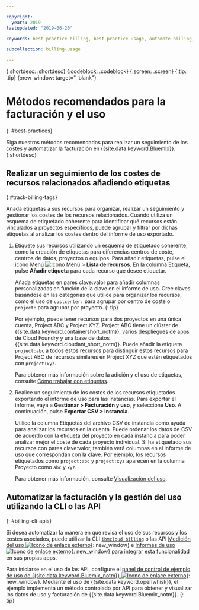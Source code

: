 ```yaml
---

copyright:
  years: 2019
lastupdated: "2019-06-20"

keywords: best practice billing, best practice usage, automate billing, track costs

subcollection: billing-usage

---
```


{:shortdesc: .shortdesc}
{:codeblock: .codeblock}
{:screen: .screen}
{:tip: .tip}
{:new_window: target="_blank"}


# Métodos recomendados para la facturación y el uso
{: #best-practices}

Siga nuestros métodos recomendados para realizar un seguimiento de los costes y automatizar la facturación en
{{site.data.keyword.Bluemix}}.
{:shortdesc}


## Realizar un seguimiento de los costes de recursos relacionados añadiendo etiquetas
{:#track-billing-tags}

Añada etiquetas a sus recursos para organizar, realizar un seguimiento y gestionar los costes de los recursos relacionados. Cuando utiliza un esquema de etiquetado coherente para identificar qué recursos están vinculados a proyectos específicos, puede agrupar y filtrar por dichas etiquetas al analizar los costes dentro del informe de uso exportado.

1. Etiquete sus recursos utilizando un esquema de etiquetado coherente, como la creación de etiquetas para diferencias centros de coste, centros de datos, proyectos o equipos. Para añadir etiquetas, pulse el icono Menú ![Icono Menú](../icons/icon_hamburger.svg) > **Lista de recursos**. En la columna Etiqueta, pulse **Añadir etiqueta** para cada recurso que desee etiquetar.

   Añada etiquetas en pares clave:valor para añadir columnas personalizadas en función de la clave en el informe de uso. Cree claves basándose en las categorías que utilice para organizar los recursos, como el uso de `costcenter:` para agrupar por centro de coste o
`project:` para agrupar por proyecto.
   {: tip}

   Por ejemplo, puede tener recursos para dos proyectos en una única cuenta, Project ABC y Project XYZ. Project ABC tiene un clúster de {{site.data.keyword.containershort_notm}}, varios despliegues de apps de Cloud Foundry y una base de datos
{{site.data.keyword.cloudant_short_notm}}. Puede añadir la etiqueta `project:abc` a todos estos recursos para distinguir estos recursos para Project ABC de recursos similares en Project XYZ que estén etiquetados con `project:xyz`.

   Para obtener más información sobre la adición y el uso de etiquetas, consulte [Cómo trabajar con etiquetas](/docs/resources?topic=resources-tag).

1. Realice un seguimiento de los costes de los recursos etiquetados exportando el informe de uso para las instancias. Para exportar el informe, vaya a **Gestionar > Facturación y uso**, y seleccione **Uso**. A continuación, pulse **Exportar CSV > Instancia**.

   Utilice la columna Etiquetas del archivo CSV de instancia como ayuda para analizar los recursos en la cuenta. Puede ordenar los datos de CSV de acuerdo con la etiqueta del proyecto en cada instancia para poder analizar mejor el coste de cada proyecto individual. Si ha etiquetado sus recursos con pares clave:valor, también verá columnas en el informe de uso que correspondan con la clave. Por ejemplo, los recursos etiquetados como `project:abc` y `project:xyz` aparecen en la columna Proyecto como `abc` y `xyz`.

   Para obtener más información, consulte
[Visualización del uso](/docs/billing-usage?topic=billing-usage-viewingusage).

## Automatizar la facturación y la gestión del uso utilizando la CLI o las API
{: #billing-cli-apis}

Si desea automatizar la manera en que revisa el uso de sus recursos y los costes asociados, puede utilizar la CLI
[`ibmcloud billing`](/docs/cli?topic=cloud-cli-ibmcloud_billing) o las API
[Medición del uso ![Icono de enlace externo](../icons/launch-glyph.svg)](https://{DomainName}/apidocs/usage-metering){: new_window} e [Informes de uso
![Icono de enlace externo](../icons/launch-glyph.svg)](https://{DomainName}/apidocs/metering-reporting){: new_window} para integrar esta funcionalidad en sus propias apps.

Para iniciarse en el uso de las API, configure el
[panel de control de ejemplo de uso de {{site.data.keyword.Bluemix_notm}}
![Icono de enlace externo](../icons/launch-glyph.svg)](https://github.com/IBM-Cloud/openwhisk-cloud-usage-sample){: new_window}. Mediante el uso de
{{site.data.keyword.openwhisk}}, el ejemplo implementa un método controlado por API para obtener y visualizar los datos de uso y facturación de
{{site.data.keyword.Bluemix_notm}}.
{: tip}
